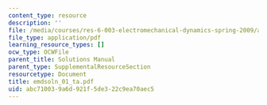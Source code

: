 ```yaml
---
content_type: resource
description: ''
file: /media/courses/res-6-003-electromechanical-dynamics-spring-2009/abc710039a6d921f5de322c9ea70aec5_emdsoln_01_ta.pdf
file_type: application/pdf
learning_resource_types: []
ocw_type: OCWFile
parent_title: Solutions Manual
parent_type: SupplementalResourceSection
resourcetype: Document
title: emdsoln_01_ta.pdf
uid: abc71003-9a6d-921f-5de3-22c9ea70aec5
---
```

